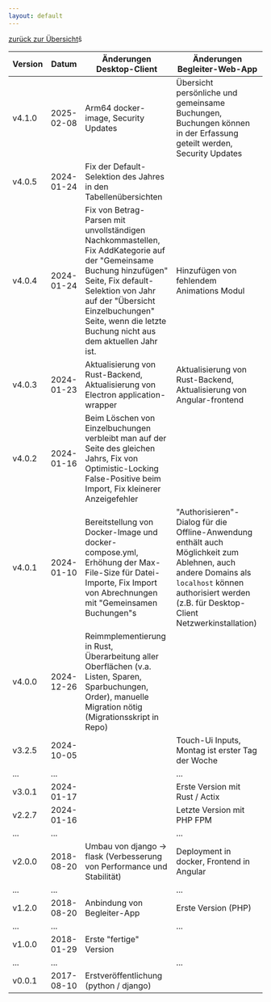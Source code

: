 ```yaml
---
layout: default
---
```


[zurück zur Übersicht](index.md)ŝ

| Version | Datum      | Änderungen Desktop-Client                                                                                                                                                                                                                                       | Änderungen Begleiter-Web-App                                                                                                                                                                          |
|---------|------------|-----------------------------------------------------------------------------------------------------------------------------------------------------------------------------------------------------------------------------------------------------------------|-------------------------------------------------------------------------------------------------------------------------------------------------------------------------------------------------------|
| v4.1.0  | 2025-02-08 | Arm64 docker-image, Security Updates                                                                                                                                                                                                                            | Übersicht persönliche und gemeinsame Buchungen, Buchungen können in der Erfassung geteilt werden, Security Updates                                                                                    |
| v4.0.5  | 2024-01-24 | Fix der Default-Selektion des Jahres in den Tabellenübersichten                                                                                                                                                                                                 |                                                                                                                                                                                                       |
| v4.0.4  | 2024-01-24 | Fix von Betrag-Parsen mit unvollständigen Nachkommastellen, Fix AddKategorie auf der "Gemeinsame Buchung hinzufügen" Seite, Fix default-Selektion von Jahr auf der "Übersicht Einzelbuchungen" Seite, wenn die letzte Buchung nicht aus dem aktuellen Jahr ist. | Hinzufügen von fehlendem Animations Modul                                                                                                                                                             |
| v4.0.3  | 2024-01-23 | Aktualisierung von Rust-Backend, Aktualisierung von Electron application-wrapper                                                                                                                                                                                | Aktualisierung von Rust-Backend, Aktualisierung von Angular-frontend                                                                                                                                  |
| v4.0.2  | 2024-01-16 | Beim Löschen von Einzelbuchungen verbleibt man auf der Seite des gleichen Jahrs, Fix von Optimistic-Locking False-Positive beim Import, Fix kleinerer Anzeigefehler                                                                                             |                                                                                                                                                                                                       |
| v4.0.1  | 2024-01-10 | Bereitstellung von Docker-Image und docker-compose.yml, Erhöhung der Max-File-Size für Datei-Importe, Fix Import von Abrechnungen mit "Gemeinsamen Buchungen"s                                                                                                  | "Authorisieren"-Dialog für die Offline-Anwendung enthält auch Möglichkeit zum Ablehnen, auch andere Domains als `localhost` können authorisiert werden (z.B. für Desktop-Client Netzwerkinstallation) |
| v4.0.0  | 2024-12-26 | Reimmplementierung in Rust, Überarbeitung aller Oberflächen (v.a. Listen, Sparen, Sparbuchungen, Order), manuelle Migration nötig (Migrationsskript in Repo)                                                                                                    |                                                                                                                                                                                                       |
| v3.2.5  | 2024-10-05 |                                                                                                                                                                                                                                                                 | Touch-Ui Inputs, Montag ist erster Tag der Woche                                                                                                                                                      |
| ...     | ...        |                                                                                                                                                                                                                                                                 | ...                                                                                                                                                                                                   |
| v3.0.1  | 2024-01-17 |                                                                                                                                                                                                                                                                 | Erste Version mit Rust / Actix                                                                                                                                                                        |
| v2.2.7  | 2024-01-16 |                                                                                                                                                                                                                                                                 | Letzte Version mit PHP FPM                                                                                                                                                                            |
| ...     | ...        |                                                                                                                                                                                                                                                                 | ...                                                                                                                                                                                                   |
| v2.0.0  | 2018-08-20 | Umbau von django -> flask (Verbesserung von Performance und Stabilität)                                                                                                                                                                                         | Deployment in docker, Frontend in Angular                                                                                                                                                             |
| ...     | ...        |                                                                                                                                                                                                                                                                 | ...                                                                                                                                                                                                   |
| v1.2.0  | 2018-08-20 | Anbindung von Begleiter-App                                                                                                                                                                                                                                     | Erste Version (PHP)                                                                                                                                                                                   |
| ...     | ...        |                                                                                                                                                                                                                                                                 | ...                                                                                                                                                                                                   |
| v1.0.0  | 2018-01-29 | Erste "fertige" Version                                                                                                                                                                                                                                         |                                                                                                                                                                                                       |
| ...     | ...        |                                                                                                                                                                                                                                                                 | ...                                                                                                                                                                                                   |
| v0.0.1  | 2017-08-10 | Erstveröffentlichung (python / django)                                                                                                                                                                                                                          |                                                                                                                                                                                                       |